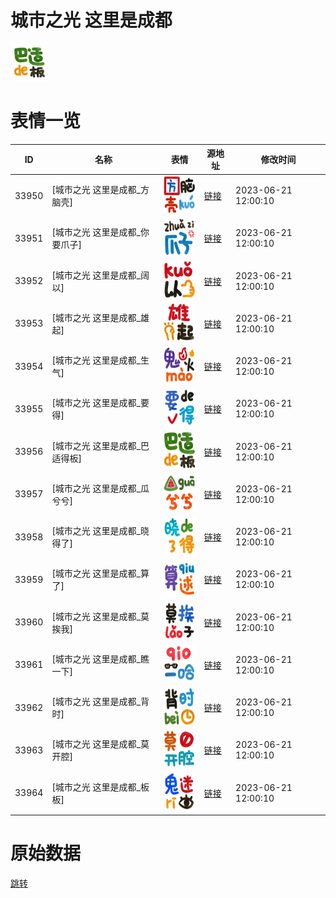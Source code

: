 # 城市之光 这里是成都

<img src="./cover.png" height="60" alt="cover" />

# 表情一览

|ID|名称|表情|源地址|修改时间|
|----|----|----|----|----|
|33950|[城市之光 这里是成都_方脑壳]|<img src="./pic/033950_%5B城市之光 这里是成都_方脑壳%5D.png" height="60" alt="方脑壳"/>|[链接](https://i0.hdslb.com/bfs/garb/b7a4b39cb97fc14b6e65c9c21f1484e8dc3f14c0.png)|2023-06-21 12:00:10|
|33951|[城市之光 这里是成都_你要爪子]|<img src="./pic/033951_%5B城市之光 这里是成都_你要爪子%5D.png" height="60" alt="你要爪子"/>|[链接](https://i0.hdslb.com/bfs/garb/34552ee690d58c00549737d156eaa7fadea782ab.png)|2023-06-21 12:00:10|
|33952|[城市之光 这里是成都_阔以]|<img src="./pic/033952_%5B城市之光 这里是成都_阔以%5D.png" height="60" alt="阔以"/>|[链接](https://i0.hdslb.com/bfs/garb/152e537d2b1f2dd535a4258565a4664c9941f86b.png)|2023-06-21 12:00:10|
|33953|[城市之光 这里是成都_雄起]|<img src="./pic/033953_%5B城市之光 这里是成都_雄起%5D.png" height="60" alt="雄起"/>|[链接](https://i0.hdslb.com/bfs/garb/a45d2373dad50448cfab2dc9e9e8b1a315000434.png)|2023-06-21 12:00:10|
|33954|[城市之光 这里是成都_生气]|<img src="./pic/033954_%5B城市之光 这里是成都_生气%5D.png" height="60" alt="生气"/>|[链接](https://i0.hdslb.com/bfs/garb/c6a9f778e1f2e838b801d55bea3e959974ed4fbb.png)|2023-06-21 12:00:10|
|33955|[城市之光 这里是成都_要得]|<img src="./pic/033955_%5B城市之光 这里是成都_要得%5D.png" height="60" alt="要得"/>|[链接](https://i0.hdslb.com/bfs/garb/de13ec9bf7997a3a84d58dd84d23f56fd8a00806.png)|2023-06-21 12:00:10|
|33956|[城市之光 这里是成都_巴适得板]|<img src="./pic/033956_%5B城市之光 这里是成都_巴适得板%5D.png" height="60" alt="巴适得板"/>|[链接](https://i0.hdslb.com/bfs/garb/ee6d62ee1f250e8cbb42258e55527e37fc173d75.png)|2023-06-21 12:00:10|
|33957|[城市之光 这里是成都_瓜兮兮]|<img src="./pic/033957_%5B城市之光 这里是成都_瓜兮兮%5D.png" height="60" alt="瓜兮兮"/>|[链接](https://i0.hdslb.com/bfs/garb/529a6a65d80f3ab0abd1bd250912c720ebf352c0.png)|2023-06-21 12:00:10|
|33958|[城市之光 这里是成都_晓得了]|<img src="./pic/033958_%5B城市之光 这里是成都_晓得了%5D.png" height="60" alt="晓得了"/>|[链接](https://i0.hdslb.com/bfs/garb/1616402dda65f4ba75122db6611f468ddb47b518.png)|2023-06-21 12:00:10|
|33959|[城市之光 这里是成都_算了]|<img src="./pic/033959_%5B城市之光 这里是成都_算了%5D.png" height="60" alt="算了"/>|[链接](https://i0.hdslb.com/bfs/garb/50d8927b0e2809528d8ffdbee85722c32f322e81.png)|2023-06-21 12:00:10|
|33960|[城市之光 这里是成都_莫挨我]|<img src="./pic/033960_%5B城市之光 这里是成都_莫挨我%5D.png" height="60" alt="莫挨我"/>|[链接](https://i0.hdslb.com/bfs/garb/6f197e7881e4de77830a764652bdddb61e5023d8.png)|2023-06-21 12:00:10|
|33961|[城市之光 这里是成都_瞧一下]|<img src="./pic/033961_%5B城市之光 这里是成都_瞧一下%5D.png" height="60" alt="瞧一下"/>|[链接](https://i0.hdslb.com/bfs/garb/556d2b2ca37ef9adf6637050e855cc500c9cc67f.png)|2023-06-21 12:00:10|
|33962|[城市之光 这里是成都_背时]|<img src="./pic/033962_%5B城市之光 这里是成都_背时%5D.png" height="60" alt="背时"/>|[链接](https://i0.hdslb.com/bfs/garb/481504815585b6bffaea1c5170e1407f1eae7068.png)|2023-06-21 12:00:10|
|33963|[城市之光 这里是成都_莫开腔]|<img src="./pic/033963_%5B城市之光 这里是成都_莫开腔%5D.png" height="60" alt="莫开腔"/>|[链接](https://i0.hdslb.com/bfs/garb/f8f72fdd4431dd71b12504184acf3c87965215d9.png)|2023-06-21 12:00:10|
|33964|[城市之光 这里是成都_板板]|<img src="./pic/033964_%5B城市之光 这里是成都_板板%5D.png" height="60" alt="板板"/>|[链接](https://i0.hdslb.com/bfs/garb/00b92a5c1a83b99d23b300f5d5a192299b0281f2.png)|2023-06-21 12:00:10|

# 原始数据

[跳转](./raw.json)

